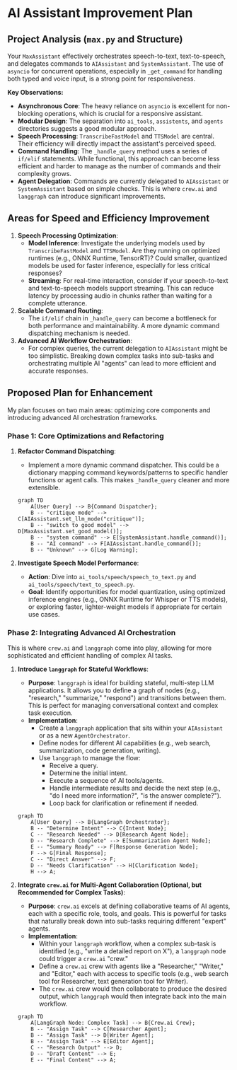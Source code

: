 
# AI Assistant Improvement Plan

## Project Analysis (`max.py` and Structure)

Your `MaxAssistant` effectively orchestrates speech-to-text, text-to-speech, and delegates commands to `AIAssistant` and `SystemAssistant`. The use of `asyncio` for concurrent operations, especially in `_get_command` for handling both typed and voice input, is a strong point for responsiveness.

**Key Observations:**

*   **Asynchronous Core**: The heavy reliance on `asyncio` is excellent for non-blocking operations, which is crucial for a responsive assistant.
*   **Modular Design**: The separation into `ai_tools`, `assistents`, and `agents` directories suggests a good modular approach.
*   **Speech Processing**: `TranscribeFastModel` and `TTSModel` are central. Their efficiency will directly impact the assistant's perceived speed.
*   **Command Handling**: The `_handle_query` method uses a series of `if/elif` statements. While functional, this approach can become less efficient and harder to manage as the number of commands and their complexity grows.
*   **Agent Delegation**: Commands are currently delegated to `AIAssistant` or `SystemAssistant` based on simple checks. This is where `crew.ai` and `langgraph` can introduce significant improvements.

## Areas for Speed and Efficiency Improvement

1.  **Speech Processing Optimization**:
    *   **Model Inference**: Investigate the underlying models used by `TranscribeFastModel` and `TTSModel`. Are they running on optimized runtimes (e.g., ONNX Runtime, TensorRT)? Could smaller, quantized models be used for faster inference, especially for less critical responses?
    *   **Streaming**: For real-time interaction, consider if your speech-to-text and text-to-speech models support streaming. This can reduce latency by processing audio in chunks rather than waiting for a complete utterance.
2.  **Scalable Command Routing**:
    *   The `if/elif` chain in `_handle_query` can become a bottleneck for both performance and maintainability. A more dynamic command dispatching mechanism is needed.
3.  **Advanced AI Workflow Orchestration**:
    *   For complex queries, the current delegation to `AIAssistant` might be too simplistic. Breaking down complex tasks into sub-tasks and orchestrating multiple AI "agents" can lead to more efficient and accurate responses.

## Proposed Plan for Enhancement

My plan focuses on two main areas: optimizing core components and introducing advanced AI orchestration frameworks.

### Phase 1: Core Optimizations and Refactoring

1.  **Refactor Command Dispatching**:
    *   Implement a more dynamic command dispatcher. This could be a dictionary mapping command keywords/patterns to specific handler functions or agent calls. This makes `_handle_query` cleaner and more extensible.

    ```mermaid
    graph TD
        A[User Query] --> B{Command Dispatcher};
        B -- "critique mode" --> C[AIAssistant.set_llm_mode("critique")];
        B -- "switch to good model" --> D[MaxAssistant.set_good_model()];
        B -- "system command" --> E[SystemAssistant.handle_command()];
        B -- "AI command" --> F[AIAssistant.handle_command()];
        B -- "Unknown" --> G[Log Warning];
    ```

2.  **Investigate Speech Model Performance**:
    *   **Action**: Dive into `ai_tools/speech/speech_to_text.py` and `ai_tools/speech/text_to_speech.py`.
    *   **Goal**: Identify opportunities for model quantization, using optimized inference engines (e.g., ONNX Runtime for Whisper or TTS models), or exploring faster, lighter-weight models if appropriate for certain use cases.

### Phase 2: Integrating Advanced AI Orchestration

This is where `crew.ai` and `langgraph` come into play, allowing for more sophisticated and efficient handling of complex AI tasks.

1.  **Introduce `langgraph` for Stateful Workflows**:
    *   **Purpose**: `langgraph` is ideal for building stateful, multi-step LLM applications. It allows you to define a graph of nodes (e.g., "research," "summarize," "respond") and transitions between them. This is perfect for managing conversational context and complex task execution.
    *   **Implementation**:
        *   Create a `langgraph` application that sits within your `AIAssistant` or as a new `AgentOrchestrator`.
        *   Define nodes for different AI capabilities (e.g., web search, summarization, code generation, writing).
        *   Use `langgraph` to manage the flow:
            *   Receive a query.
            *   Determine the initial intent.
            *   Execute a sequence of AI tools/agents.
            *   Handle intermediate results and decide the next step (e.g., "do I need more information?", "is the answer complete?").
            *   Loop back for clarification or refinement if needed.

    ```mermaid
    graph TD
        A[User Query] --> B{LangGraph Orchestrator};
        B -- "Determine Intent" --> C{Intent Node};
        C -- "Research Needed" --> D[Research Agent Node];
        D -- "Research Complete" --> E[Summarization Agent Node];
        E -- "Summary Ready" --> F[Response Generation Node];
        F --> G[Final Response];
        C -- "Direct Answer" --> F;
        D -- "Needs Clarification" --> H[Clarification Node];
        H --> A;
    ```

2.  **Integrate `crew.ai` for Multi-Agent Collaboration (Optional, but Recommended for Complex Tasks)**:
    *   **Purpose**: `crew.ai` excels at defining collaborative teams of AI agents, each with a specific role, tools, and goals. This is powerful for tasks that naturally break down into sub-tasks requiring different "expert" agents.
    *   **Implementation**:
        *   Within your `langgraph` workflow, when a complex sub-task is identified (e.g., "write a detailed report on X"), a `langgraph` node could trigger a `crew.ai` "crew."
        *   Define a `crew.ai` crew with agents like a "Researcher," "Writer," and "Editor," each with access to specific tools (e.g., web search tool for Researcher, text generation tool for Writer).
        *   The `crew.ai` crew would then collaborate to produce the desired output, which `langgraph` would then integrate back into the main workflow.

    ```mermaid
    graph TD
        A[LangGraph Node: Complex Task] --> B{Crew.ai Crew};
        B -- "Assign Task" --> C[Researcher Agent];
        B -- "Assign Task" --> D[Writer Agent];
        B -- "Assign Task" --> E[Editor Agent];
        C -- "Research Output" --> D;
        D -- "Draft Content" --> E;
        E -- "Final Content" --> A;
